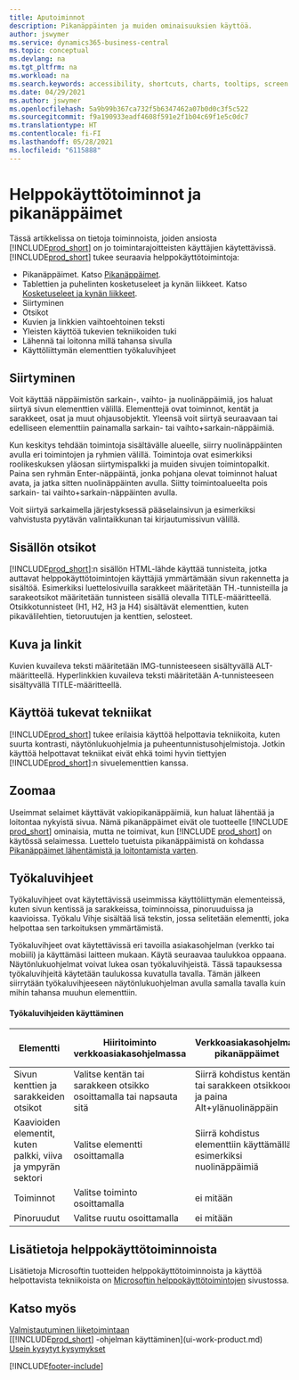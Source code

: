 ```yaml
---
title: Aputoiminnot
description: Pikanäppäinten ja muiden ominaisuuksien käyttöä.
author: jswymer
ms.service: dynamics365-business-central
ms.topic: conceptual
ms.devlang: na
ms.tgt_pltfrm: na
ms.workload: na
ms.search.keywords: accessibility, shortcuts, charts, tooltips, screen reader
ms.date: 04/29/2021
ms.author: jswymer
ms.openlocfilehash: 5a9b99b367ca732f5b6347462a07b0d0c3f5c522
ms.sourcegitcommit: f9a190933eadf4608f591e2f1b04c69f1e5c0dc7
ms.translationtype: HT
ms.contentlocale: fi-FI
ms.lasthandoff: 05/28/2021
ms.locfileid: "6115888"
---
```

# <a name="accessibility-and-keyboard-shortcuts"></a>Helppokäyttötoiminnot ja pikanäppäimet

Tässä artikkelissa on tietoja toiminnoista, joiden ansiosta [!INCLUDE[prod_short](includes/prod_short.md)] on jo toimintarajoitteisten käyttäjien käytettävissä. [!INCLUDE[prod_short](includes/prod_short.md)] tukee seuraavia helppokäyttötoimintoja:  

- Pikanäppäimet. Katso [Pikanäppäimet](keyboard-shortcuts.md).
- Tablettien ja puhelinten kosketuseleet ja kynän liikkeet. Katso [Kosketuseleet ja kynän liikkeet](touch-gestures.md).
- Siirtyminen  
- Otsikot  
- Kuvien ja linkkien vaihtoehtoinen teksti  
- Yleisten käyttöä tukevien tekniikoiden tuki 
- Lähennä tai loitonna millä tahansa sivulla
- Käyttöliittymän elementtien työkaluvihjeet

## <a name="navigation"></a><a name="Navigation"></a> Siirtyminen
  
Voit käyttää näppäimistön sarkain-, vaihto- ja nuolinäppäimiä, jos haluat siirtyä sivun elementtien välillä. Elementtejä ovat toiminnot, kentät ja sarakkeet, osat ja muut ohjausobjektit. Yleensä voit siirtyä seuraavaan tai edelliseen elementtiin painamalla sarkain- tai vaihto+sarkain-näppäimiä.

Kun keskitys tehdään toimintoja sisältävälle alueelle, siirry nuolinäppäinten avulla eri toimintojen ja ryhmien välillä. Toimintoja ovat esimerkiksi roolikeskuksen yläosan siirtymispalkki ja muiden sivujen toimintopalkit. Paina sen ryhmän Enter-näppäintä, jonka pohjana olevat toiminnot haluat avata, ja jatka sitten nuolinäppäinten avulla. Siitty toimintoalueelta pois sarkain- tai vaihto+sarkain-näppäinten avulla.

Voit siirtyä sarkaimella järjestyksessä pääselainsivun ja esimerkiksi vahvistusta pyytävän valintaikkunan tai kirjautumissivun välillä.  

## <a name="headings-in-content"></a><a name="Headings"></a>Sisällön otsikot

[!INCLUDE[prod_short](includes/prod_short.md)]:n sisällön HTML-lähde käyttää tunnisteita, jotka auttavat helppokäyttötoimintojen käyttäjiä ymmärtämään sivun rakennetta ja sisältöä. Esimerkiksi luettelosivuilla sarakkeet määritetään TH.-tunnisteilla ja sarakeotsikot määritetään tunnisteen sisällä olevalla TITLE-määritteellä. Otsikkotunnisteet (H1, H2, H3 ja H4) sisältävät elementtien, kuten pikavälilehtien, tietoruutujen ja kenttien, selosteet.  

## <a name="image-and-links"></a><a name="Images"></a> Kuva ja linkit

Kuvien kuvaileva teksti määritetään IMG-tunnisteeseen sisältyvällä ALT-määritteellä. Hyperlinkkien kuvaileva teksti määritetään A-tunnisteeseen sisältyvällä TITLE-määritteellä.  

## <a name="assistive-technologies"></a><a name="AssistiveTech"></a> Käyttöä tukevat tekniikat

[!INCLUDE[prod_short](includes/prod_short.md)] tukee erilaisia käyttöä helpottavia tekniikoita, kuten suurta kontrasti, näytönlukuohjelmia ja puheentunnistusohjelmistoja. Jotkin käyttöä helpottavat tekniikat eivät ehkä toimi hyvin tiettyjen [!INCLUDE[prod_short](includes/prod_short.md)]:n sivuelementtien kanssa.  

## <a name="zoom"></a><a name="zoom"></a>Zoomaa

Useimmat selaimet käyttävät vakiopikanäppäimiä, kun haluat lähentää ja loitontaa nykyistä sivua. Nämä pikanäppäimet eivät ole tuotteelle [!INCLUDE [prod_short](includes/prod_short.md)] ominaisia, mutta ne toimivat, kun [!INCLUDE [prod_short](includes/prod_short.md)] on käytössä selaimessa. Luettelo tuetuista pikanäppäimistä on kohdassa [Pikanäppäimet lähentämistä ja loitontamista varten](keyboard-shortcuts.md#zoomshortcuts).

## <a name="tooltips"></a>Työkaluvihjeet

Työkaluvihjeet ovat käytettävissä useimmissa käyttöliittymän elementeissä, kuten sivun kentissä ja sarakkeissa, toiminnoissa, pinoruuduissa ja kaavioissa. Työkalu Vihje sisältää lisä tekstin, jossa selitetään elementti, joka helpottaa sen tarkoituksen ymmärtämistä. 

Työkaluvihjeet ovat käytettävissä eri tavoilla asiakasohjelman (verkko tai mobiili) ja käyttämäsi laitteen mukaan. Käytä seuraavaa taulukkoa oppaana. Näytönlukuohjelmat voivat lukea osan työkaluvihjeistä. Tässä tapauksessa työkaluvihjeitä käytetään taulukossa kuvatulla tavalla. Tämän jälkeen siirrytään työkaluvihjeeseen näytönlukuohjelman avulla samalla tavalla kuin mihin tahansa muuhun elementtiin.

#### <a name="accessing-tooltips"></a>Työkaluvihjeiden käyttäminen

|Elementti|Hiiritoiminto verkkoasiakasohjelmassa|Verkkoasiakasohjelman pikanäppäimet|Mobiilisovelluksen kosketusele tabletissa/puhelimessa|Näytönlukuohjelman tuki|
|-------|-----------------|------------|--------------------------|---------------------|
|Sivun kenttien ja sarakkeiden otsikot|Valitse kentän tai sarakkeen otsikko osoittamalla tai napsauta sitä|Siirrä kohdistus kentän tai sarakkeen otsikkoon ja paina Alt+ylänuolinäppäin|Napauta kentän otsikkoa |kyllä|
|Kaavioiden elementit, kuten palkki, viiva ja ympyrän sektori|Valitse elementti osoittamalla|Siirrä kohdistus elementtiin käyttämällä esimerkiksi nuolinäppäimiä|Napauta elementtiä ja pidä sitä painettuna|kyllä|
|Toiminnot|Valitse toiminto osoittamalla|ei mitään|ei mitään |ei|
|Pinoruudut|Valitse ruutu osoittamalla |ei mitään|ei mitään|ei|


<!--
- With a mouse, hover over the element.
- With keyboard, press the Alt+Up Arrow keys.
- On a tablet or phone, tap and hold on the element. To learn about more gestures, see [Touch and Pen Gestures](touch-gestures.md)

-->

## <a name="for-more-accessibility-information"></a>Lisätietoja helppokäyttötoiminnoista

Lisätietoja Microsoftin tuotteiden helppokäyttötoiminnoista ja käyttöä helpottavista tekniikoista on [Microsoftin helppokäyttötoimintojen](https://go.microsoft.com/fwlink/?LinkId=262160) sivustossa.

## <a name="see-also"></a>Katso myös

[Valmistautuminen liiketoimintaan](ui-get-ready-business.md)  
[[!INCLUDE[prod_short](includes/prod_short.md)] -ohjelman käyttäminen](ui-work-product.md)  
[Usein kysytyt kysymykset](across-faq.yml)  

[!INCLUDE[footer-include](includes/footer-banner.md)]
